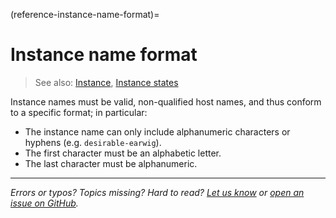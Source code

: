 (reference-instance-name-format)=
# Instance name format

> See also: [Instance](/explanation/instance), [Instance states](/reference/instance-states)

Instance names must be valid, non-qualified host names, and thus conform to a specific format; in particular:
* The instance name can only include alphanumeric characters or hyphens (e.g. `desirable-earwig`).
* The first character must be an alphabetic letter.
* The last character must be alphanumeric.

---

*Errors or typos? Topics missing? Hard to read? <a href="https://docs.google.com/forms/d/e/1FAIpQLSd0XZDU9sbOCiljceh3rO_rkp6vazy2ZsIWgx4gsvl_Sec4Ig/viewform?usp=pp_url&entry.317501128=https://canonical.com/multipass/docs/instance-name-format" target="_blank">Let us know</a> or <a href="https://github.com/canonical/multipass/issues/new/choose" target="_blank">open an issue on GitHub</a>.*
